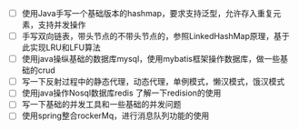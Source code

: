 - [ ] 使用Java手写一个基础版本的hashmap，要求支持泛型，允许存入重复元素，支持并发操作
- [ ] 手写双向链表，带头节点的不带头节点的，参照LinkedHashMap原理，基于此实现LRU和LFU算法
- [ ] 使用java操纵基础的数据库mysql，使用mybatis框架操作数据库，做一些基础的crud
- [ ] 写一下反射过程中的静态代理，动态代理，单例模式，懒汉模式，饿汉模式
- [ ] 使用java操作Nosql数据库redis 了解一下redision的使用
- [ ] 写一下基础的并发工具和一些基础的并发问题
- [ ] 使用spring整合rockerMq，进行消息队列功能的使用